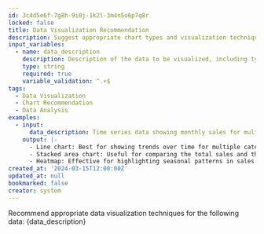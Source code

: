 ```yaml
---
id: 3c4d5e6f-7g8h-9i0j-1k2l-3m4n5o6p7q8r
locked: false
title: Data Visualization Recommendation
description: Suggest appropriate chart types and visualization techniques based on given data characteristics.
input_variables:
  - name: data_description
    description: Description of the data to be visualized, including types of variables and relationships
    type: string
    required: true
    variable_validation: ^.+$
tags:
  - Data Visualization
  - Chart Recommendation
  - Data Analysis
examples:
  - input:
      data_description: Time series data showing monthly sales for multiple product categories over the past year
    output: |-
      - Line chart: Best for showing trends over time for multiple categories.
      - Stacked area chart: Useful for comparing the total sales and the contribution of each category.
      - Heatmap: Effective for highlighting seasonal patterns in sales across categories.
created_at: '2024-03-15T12:00:00Z'
updated_at: null
bookmarked: false
creator: system
---
```


Recommend appropriate data visualization techniques for the following data: {data_description}

